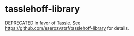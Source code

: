 tasslehoff-library
==================

DEPRECATED in favor of [Tassle](https://github.com/eserozvataf/tasslehoff-library).
See https://github.com/eserozvataf/tasslehoff-library for details.
